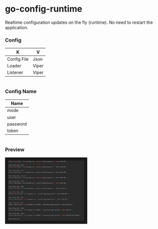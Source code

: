 # go-config-runtime
Realtime configuration updates on the fly (runtime). No need to restart the application.


### Config
| K | V
| ------ | ------ | 
| Config File | Json
| Loader | Viper
| Listener | Viper 


#
### Config Name
| Name |
| ------ |
| mode |
| user |
| password |
| token | 


#
### Preview
<a href="https://github.com/opannapo/go-config-runtime/blob/master/Output-Preview.png?raw=true" target="_blank">
<img src="https://github.com/opannapo/go-config-runtime/blob/master/Output-Preview.png?raw=true" alt="IMAGE ALT TEXT HERE" width="50%" height="50%" border="10" />
</a>

